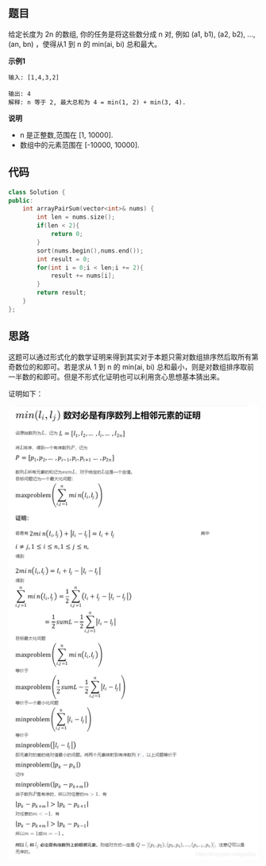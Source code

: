 ## 题目
给定长度为 2n 的数组, 你的任务是将这些数分成 n 对, 例如 (a1, b1), (a2, b2), ..., (an, bn) ，使得从1 到 n 的 min(ai, bi) 总和最大。

**示例1**
```
输入: [1,4,3,2]

输出: 4
解释: n 等于 2, 最大总和为 4 = min(1, 2) + min(3, 4).
```

**说明**

* n 是正整数,范围在 [1, 10000].
* 数组中的元素范围在 [-10000, 10000].

## 代码
```C++
class Solution {
public:
    int arrayPairSum(vector<int>& nums) {
        int len = nums.size();
        if(len < 2){
            return 0;
        }
        sort(nums.begin(),nums.end());
        int result = 0;
        for(int i = 0;i < len;i += 2){
            result += nums[i];                
        }
        return result;
    }
};
```
## 思路

这题可以通过形式化的数学证明来得到其实对于本题只需对数组排序然后取所有第奇数位的和即可。若是求从 1 到 n 的 min(ai, bi) 总和最小，则是对数组排序取前一半数的和即可。但是不形式化证明也可以利用贪心思想基本猜出来。

证明如下：

![图片](static/561.jpeg)